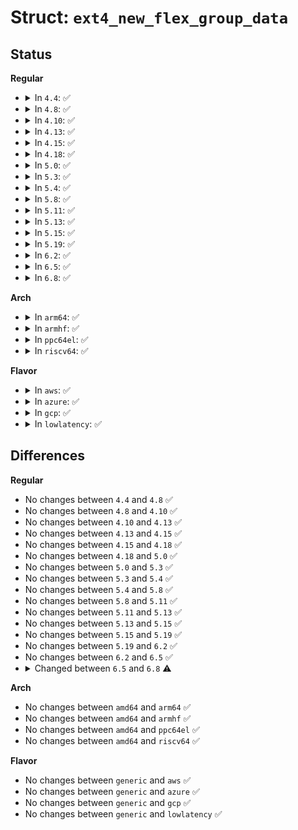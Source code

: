 # Struct: <code>ext4_new_flex_group_data</code>

## Status
<b>Regular</b>
<ul>
<li>
<details>
<summary>In <code>4.4</code>: ✅</summary>

```c
struct ext4_new_flex_group_data {
    struct ext4_new_group_data *groups;
    __u16 *bg_flags;
    ext4_group_t count;
};
```
</details>
</li>
<li>
<details>
<summary>In <code>4.8</code>: ✅</summary>

```c
struct ext4_new_flex_group_data {
    struct ext4_new_group_data *groups;
    __u16 *bg_flags;
    ext4_group_t count;
};
```
</details>
</li>
<li>
<details>
<summary>In <code>4.10</code>: ✅</summary>

```c
struct ext4_new_flex_group_data {
    struct ext4_new_group_data *groups;
    __u16 *bg_flags;
    ext4_group_t count;
};
```
</details>
</li>
<li>
<details>
<summary>In <code>4.13</code>: ✅</summary>

```c
struct ext4_new_flex_group_data {
    struct ext4_new_group_data *groups;
    __u16 *bg_flags;
    ext4_group_t count;
};
```
</details>
</li>
<li>
<details>
<summary>In <code>4.15</code>: ✅</summary>

```c
struct ext4_new_flex_group_data {
    struct ext4_new_group_data *groups;
    __u16 *bg_flags;
    ext4_group_t count;
};
```
</details>
</li>
<li>
<details>
<summary>In <code>4.18</code>: ✅</summary>

```c
struct ext4_new_flex_group_data {
    struct ext4_new_group_data *groups;
    __u16 *bg_flags;
    ext4_group_t count;
};
```
</details>
</li>
<li>
<details>
<summary>In <code>5.0</code>: ✅</summary>

```c
struct ext4_new_flex_group_data {
    struct ext4_new_group_data *groups;
    __u16 *bg_flags;
    ext4_group_t count;
};
```
</details>
</li>
<li>
<details>
<summary>In <code>5.3</code>: ✅</summary>

```c
struct ext4_new_flex_group_data {
    struct ext4_new_group_data *groups;
    __u16 *bg_flags;
    ext4_group_t count;
};
```
</details>
</li>
<li>
<details>
<summary>In <code>5.4</code>: ✅</summary>

```c
struct ext4_new_flex_group_data {
    struct ext4_new_group_data *groups;
    __u16 *bg_flags;
    ext4_group_t count;
};
```
</details>
</li>
<li>
<details>
<summary>In <code>5.8</code>: ✅</summary>

```c
struct ext4_new_flex_group_data {
    struct ext4_new_group_data *groups;
    __u16 *bg_flags;
    ext4_group_t count;
};
```
</details>
</li>
<li>
<details>
<summary>In <code>5.11</code>: ✅</summary>

```c
struct ext4_new_flex_group_data {
    struct ext4_new_group_data *groups;
    __u16 *bg_flags;
    ext4_group_t count;
};
```
</details>
</li>
<li>
<details>
<summary>In <code>5.13</code>: ✅</summary>

```c
struct ext4_new_flex_group_data {
    struct ext4_new_group_data *groups;
    __u16 *bg_flags;
    ext4_group_t count;
};
```
</details>
</li>
<li>
<details>
<summary>In <code>5.15</code>: ✅</summary>

```c
struct ext4_new_flex_group_data {
    struct ext4_new_group_data *groups;
    __u16 *bg_flags;
    ext4_group_t count;
};
```
</details>
</li>
<li>
<details>
<summary>In <code>5.19</code>: ✅</summary>

```c
struct ext4_new_flex_group_data {
    struct ext4_new_group_data *groups;
    __u16 *bg_flags;
    ext4_group_t count;
};
```
</details>
</li>
<li>
<details>
<summary>In <code>6.2</code>: ✅</summary>

```c
struct ext4_new_flex_group_data {
    struct ext4_new_group_data *groups;
    __u16 *bg_flags;
    ext4_group_t count;
};
```
</details>
</li>
<li>
<details>
<summary>In <code>6.5</code>: ✅</summary>

```c
struct ext4_new_flex_group_data {
    struct ext4_new_group_data *groups;
    __u16 *bg_flags;
    ext4_group_t count;
};
```
</details>
</li>
<li>
<details>
<summary>In <code>6.8</code>: ✅</summary>

```c
struct ext4_new_flex_group_data {
    struct ext4_new_group_data *groups;
    __u16 *bg_flags;
    ext4_group_t resize_bg;
    ext4_group_t count;
};
```
</details>
</li>
</ul>
<b>Arch</b>
<ul>
<li>
<details>
<summary>In <code>arm64</code>: ✅</summary>

```c
struct ext4_new_flex_group_data {
    struct ext4_new_group_data *groups;
    __u16 *bg_flags;
    ext4_group_t count;
};
```
</details>
</li>
<li>
<details>
<summary>In <code>armhf</code>: ✅</summary>

```c
struct ext4_new_flex_group_data {
    struct ext4_new_group_data *groups;
    __u16 *bg_flags;
    ext4_group_t count;
};
```
</details>
</li>
<li>
<details>
<summary>In <code>ppc64el</code>: ✅</summary>

```c
struct ext4_new_flex_group_data {
    struct ext4_new_group_data *groups;
    __u16 *bg_flags;
    ext4_group_t count;
};
```
</details>
</li>
<li>
<details>
<summary>In <code>riscv64</code>: ✅</summary>

```c
struct ext4_new_flex_group_data {
    struct ext4_new_group_data *groups;
    __u16 *bg_flags;
    ext4_group_t count;
};
```
</details>
</li>
</ul>
<b>Flavor</b>
<ul>
<li>
<details>
<summary>In <code>aws</code>: ✅</summary>

```c
struct ext4_new_flex_group_data {
    struct ext4_new_group_data *groups;
    __u16 *bg_flags;
    ext4_group_t count;
};
```
</details>
</li>
<li>
<details>
<summary>In <code>azure</code>: ✅</summary>

```c
struct ext4_new_flex_group_data {
    struct ext4_new_group_data *groups;
    __u16 *bg_flags;
    ext4_group_t count;
};
```
</details>
</li>
<li>
<details>
<summary>In <code>gcp</code>: ✅</summary>

```c
struct ext4_new_flex_group_data {
    struct ext4_new_group_data *groups;
    __u16 *bg_flags;
    ext4_group_t count;
};
```
</details>
</li>
<li>
<details>
<summary>In <code>lowlatency</code>: ✅</summary>

```c
struct ext4_new_flex_group_data {
    struct ext4_new_group_data *groups;
    __u16 *bg_flags;
    ext4_group_t count;
};
```
</details>
</li>
</ul>

## Differences
<b>Regular</b>
<ul>
<li>
No changes between <code>4.4</code> and <code>4.8</code> ✅
</li>
<li>
No changes between <code>4.8</code> and <code>4.10</code> ✅
</li>
<li>
No changes between <code>4.10</code> and <code>4.13</code> ✅
</li>
<li>
No changes between <code>4.13</code> and <code>4.15</code> ✅
</li>
<li>
No changes between <code>4.15</code> and <code>4.18</code> ✅
</li>
<li>
No changes between <code>4.18</code> and <code>5.0</code> ✅
</li>
<li>
No changes between <code>5.0</code> and <code>5.3</code> ✅
</li>
<li>
No changes between <code>5.3</code> and <code>5.4</code> ✅
</li>
<li>
No changes between <code>5.4</code> and <code>5.8</code> ✅
</li>
<li>
No changes between <code>5.8</code> and <code>5.11</code> ✅
</li>
<li>
No changes between <code>5.11</code> and <code>5.13</code> ✅
</li>
<li>
No changes between <code>5.13</code> and <code>5.15</code> ✅
</li>
<li>
No changes between <code>5.15</code> and <code>5.19</code> ✅
</li>
<li>
No changes between <code>5.19</code> and <code>6.2</code> ✅
</li>
<li>
No changes between <code>6.2</code> and <code>6.5</code> ✅
</li>
<li>
<details>
<summary>Changed between <code>6.5</code> and <code>6.8</code> ⚠️</summary>
<ul>
<li>
<b>Field added. </b>
<code>ext4_group_t resize_bg</code>
</li>
</ul>
</details>
</li>
</ul>
<b>Arch</b>
<ul>
<li>
No changes between <code>amd64</code> and <code>arm64</code> ✅
</li>
<li>
No changes between <code>amd64</code> and <code>armhf</code> ✅
</li>
<li>
No changes between <code>amd64</code> and <code>ppc64el</code> ✅
</li>
<li>
No changes between <code>amd64</code> and <code>riscv64</code> ✅
</li>
</ul>
<b>Flavor</b>
<ul>
<li>
No changes between <code>generic</code> and <code>aws</code> ✅
</li>
<li>
No changes between <code>generic</code> and <code>azure</code> ✅
</li>
<li>
No changes between <code>generic</code> and <code>gcp</code> ✅
</li>
<li>
No changes between <code>generic</code> and <code>lowlatency</code> ✅
</li>
</ul>
